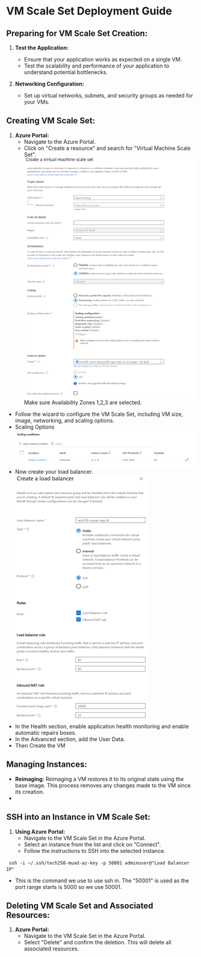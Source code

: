 # VM Scale Set Deployment Guide

## Preparing for VM Scale Set Creation:

1. **Test the Application:**
   - Ensure that your application works as expected on a single VM.
   - Test the scalability and performance of your application to understand potential bottlenecks.

2. **Networking Configuration:**
   - Set up virtual networks, subnets, and security groups as needed for your VMs.

## Creating VM Scale Set:

1. **Azure Portal:**
   - Navigate to the Azure Portal.
   - Click on "Create a resource" and search for "Virtual Machine Scale Set".
  ![alt text](images/createvmss.png)
  Make sure Availability Zones 1,2,3 are selected.
- Follow the wizard to configure the VM Scale Set, including VM size, image, networking, and scaling options.
- Scaling Options 
  ![alt text](images/scaling.png)
- Now create your load balancer.
  ![alt text](images/cerateload.png)
- In the Health section, enable application health monitoring and enable automatic repairs boxes.
- In the Advanced section, add the User Data.
- Then Create the VM
  

## Managing Instances:

- **Reimaging:** Reimaging a VM restores it to its original state using the base image. This process removes any changes made to the VM since its creation. 
- 


## SSH into an Instance in VM Scale Set:

1. **Using Azure Portal:**
   - Navigate to the VM Scale Set in the Azure Portal.
   - Select an instance from the list and click on "Connect".
   - Follow the instructions to SSH into the selected instance.
  
  ``` ssh -i ~/.ssh/tech258-muad-az-key -p 50001 adminuser@"Load Balancer IP"```

  - This is the command we use to use ssh in. The "50001" is used as the port range starts is 5000 so we use 50001.

## Deleting VM Scale Set and Associated Resources:

1. **Azure Portal:**
   - Navigate to the VM Scale Set in the Azure Portal.
   - Select "Delete" and confirm the deletion. This will delete all associated resources.


